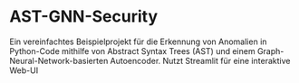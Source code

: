 # AST-GNN-Security
Ein vereinfachtes Beispielprojekt für die Erkennung von Anomalien in Python-Code mithilfe von Abstract Syntax Trees (AST) und einem Graph-Neural-Network-basierten Autoencoder. Nutzt Streamlit für eine interaktive Web-UI
